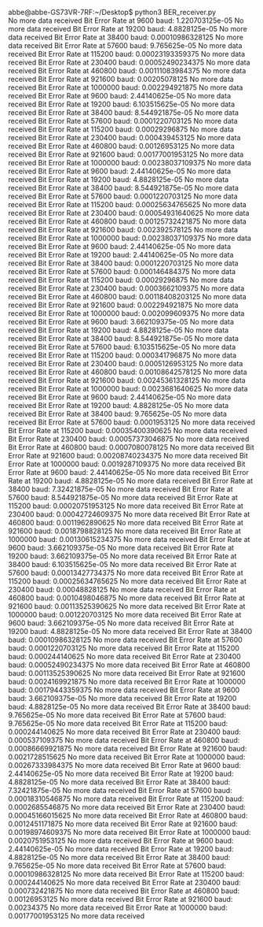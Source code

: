 abbe@abbe-GS73VR-7RF:~/Desktop$ python3 BER_receiver.py           
No more data received
Bit Error Rate at 9600 baud: 1.220703125e-05
No more data received
Bit Error Rate at 19200 baud: 4.8828125e-05
No more data received
Bit Error Rate at 38400 baud: 0.00010986328125
No more data received
Bit Error Rate at 57600 baud: 9.765625e-05
No more data received
Bit Error Rate at 115200 baud: 0.00023193359375
No more data received
Bit Error Rate at 230400 baud: 0.00052490234375
No more data received
Bit Error Rate at 460800 baud: 0.00111083984375
No more data received
Bit Error Rate at 921600 baud: 0.00205078125
No more data received
Bit Error Rate at 1000000 baud: 0.002294921875
No more data received
Bit Error Rate at 9600 baud: 2.44140625e-05
No more data received
Bit Error Rate at 19200 baud: 6.103515625e-05
No more data received
Bit Error Rate at 38400 baud: 8.544921875e-05
No more data received
Bit Error Rate at 57600 baud: 0.0001220703125
No more data received
Bit Error Rate at 115200 baud: 0.00029296875
No more data received
Bit Error Rate at 230400 baud: 0.000439453125
No more data received
Bit Error Rate at 460800 baud: 0.00126953125
No more data received
Bit Error Rate at 921600 baud: 0.00177001953125
No more data received
Bit Error Rate at 1000000 baud: 0.00238037109375
No more data received
Bit Error Rate at 9600 baud: 2.44140625e-05
No more data received
Bit Error Rate at 19200 baud: 4.8828125e-05
No more data received
Bit Error Rate at 38400 baud: 8.544921875e-05
No more data received
Bit Error Rate at 57600 baud: 0.0001220703125
No more data received
Bit Error Rate at 115200 baud: 0.00025634765625
No more data received
Bit Error Rate at 230400 baud: 0.00054931640625
No more data received
Bit Error Rate at 460800 baud: 0.00125732421875
No more data received
Bit Error Rate at 921600 baud: 0.002392578125
No more data received
Bit Error Rate at 1000000 baud: 0.00238037109375
No more data received
Bit Error Rate at 9600 baud: 2.44140625e-05
No more data received
Bit Error Rate at 19200 baud: 2.44140625e-05
No more data received
Bit Error Rate at 38400 baud: 0.0001220703125
No more data received
Bit Error Rate at 57600 baud: 0.000146484375
No more data received
Bit Error Rate at 115200 baud: 0.00029296875
No more data received
Bit Error Rate at 230400 baud: 0.0003662109375
No more data received
Bit Error Rate at 460800 baud: 0.00118408203125
No more data received
Bit Error Rate at 921600 baud: 0.002294921875
No more data received
Bit Error Rate at 1000000 baud: 0.002099609375
No more data received
Bit Error Rate at 9600 baud: 3.662109375e-05
No more data received
Bit Error Rate at 19200 baud: 4.8828125e-05
No more data received
Bit Error Rate at 38400 baud: 8.544921875e-05
No more data received
Bit Error Rate at 57600 baud: 6.103515625e-05
No more data received
Bit Error Rate at 115200 baud: 0.000341796875
No more data received
Bit Error Rate at 230400 baud: 0.0005126953125
No more data received
Bit Error Rate at 460800 baud: 0.00108642578125
No more data received
Bit Error Rate at 921600 baud: 0.00245361328125
No more data received
Bit Error Rate at 1000000 baud: 0.0023681640625
No more data received
Bit Error Rate at 9600 baud: 2.44140625e-05
No more data received
Bit Error Rate at 19200 baud: 4.8828125e-05
No more data received
Bit Error Rate at 38400 baud: 9.765625e-05
No more data received
Bit Error Rate at 57600 baud: 0.0001953125
No more data received
Bit Error Rate at 115200 baud: 0.00035400390625
No more data received
Bit Error Rate at 230400 baud: 0.00057373046875
No more data received
Bit Error Rate at 460800 baud: 0.0007080078125
No more data received
Bit Error Rate at 921600 baud: 0.00208740234375
No more data received
Bit Error Rate at 1000000 baud: 0.0019287109375
No more data received
Bit Error Rate at 9600 baud: 2.44140625e-05
No more data received
Bit Error Rate at 19200 baud: 4.8828125e-05
No more data received
Bit Error Rate at 38400 baud: 7.32421875e-05
No more data received
Bit Error Rate at 57600 baud: 8.544921875e-05
No more data received
Bit Error Rate at 115200 baud: 0.00020751953125
No more data received
Bit Error Rate at 230400 baud: 0.00042724609375
No more data received
Bit Error Rate at 460800 baud: 0.0011962890625
No more data received
Bit Error Rate at 921600 baud: 0.0018798828125
No more data received
Bit Error Rate at 1000000 baud: 0.00130615234375
No more data received
Bit Error Rate at 9600 baud: 3.662109375e-05
No more data received
Bit Error Rate at 19200 baud: 3.662109375e-05
No more data received
Bit Error Rate at 38400 baud: 6.103515625e-05
No more data received
Bit Error Rate at 57600 baud: 0.00013427734375
No more data received
Bit Error Rate at 115200 baud: 0.00025634765625
No more data received
Bit Error Rate at 230400 baud: 0.00048828125
No more data received
Bit Error Rate at 460800 baud: 0.0010498046875
No more data received
Bit Error Rate at 921600 baud: 0.00113525390625
No more data received
Bit Error Rate at 1000000 baud: 0.001220703125
No more data received
Bit Error Rate at 9600 baud: 3.662109375e-05
No more data received
Bit Error Rate at 19200 baud: 4.8828125e-05
No more data received
Bit Error Rate at 38400 baud: 0.00010986328125
No more data received
Bit Error Rate at 57600 baud: 0.0001220703125
No more data received
Bit Error Rate at 115200 baud: 0.000244140625
No more data received
Bit Error Rate at 230400 baud: 0.00052490234375
No more data received
Bit Error Rate at 460800 baud: 0.00113525390625
No more data received
Bit Error Rate at 921600 baud: 0.0024169921875
No more data received
Bit Error Rate at 1000000 baud: 0.00179443359375
No more data received
Bit Error Rate at 9600 baud: 3.662109375e-05
No more data received
Bit Error Rate at 19200 baud: 4.8828125e-05
No more data received
Bit Error Rate at 38400 baud: 9.765625e-05
No more data received
Bit Error Rate at 57600 baud: 9.765625e-05
No more data received
Bit Error Rate at 115200 baud: 0.000244140625
No more data received
Bit Error Rate at 230400 baud: 0.000537109375
No more data received
Bit Error Rate at 460800 baud: 0.00086669921875
No more data received
Bit Error Rate at 921600 baud: 0.0021728515625
No more data received
Bit Error Rate at 1000000 baud: 0.00267333984375
No more data received
Bit Error Rate at 9600 baud: 2.44140625e-05
No more data received
Bit Error Rate at 19200 baud: 4.8828125e-05
No more data received
Bit Error Rate at 38400 baud: 7.32421875e-05
No more data received
Bit Error Rate at 57600 baud: 0.00018310546875
No more data received
Bit Error Rate at 115200 baud: 0.0002685546875
No more data received
Bit Error Rate at 230400 baud: 0.00045166015625
No more data received
Bit Error Rate at 460800 baud: 0.0012451171875
No more data received
Bit Error Rate at 921600 baud: 0.00198974609375
No more data received
Bit Error Rate at 1000000 baud: 0.0020751953125
No more data received
Bit Error Rate at 9600 baud: 2.44140625e-05
No more data received
Bit Error Rate at 19200 baud: 4.8828125e-05
No more data received
Bit Error Rate at 38400 baud: 9.765625e-05
No more data received
Bit Error Rate at 57600 baud: 0.00010986328125
No more data received
Bit Error Rate at 115200 baud: 0.000244140625
No more data received
Bit Error Rate at 230400 baud: 0.000732421875
No more data received
Bit Error Rate at 460800 baud: 0.00126953125
No more data received
Bit Error Rate at 921600 baud: 0.00234375
No more data received
Bit Error Rate at 1000000 baud: 0.00177001953125
No more data received

